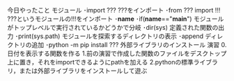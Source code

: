 今日やったこと
モジュール
･import ???
???をインポート
･from ??? import !!!
???というモジュールの!!!をインポート
･__name__
･if(__name__=="__main__")
モジュールがトップレベルで実行されているかどうかで分岐
･dir(sys)
定義された関数の出力
･print(sys.path)
モジュールを探索するディレクトリの表示
･append
ディレクトリの追加
･python -m pip install ???
外部ライブラリのインストール
演習
0.日付を表示する関数を作る
1.前の演習で作成した関数のファイルをデスクトップ上に置き，それをimportできるようにpathを加える
2.pythonの標準ライブラリ，または外部ライブラリをインストールして遊ぶ
